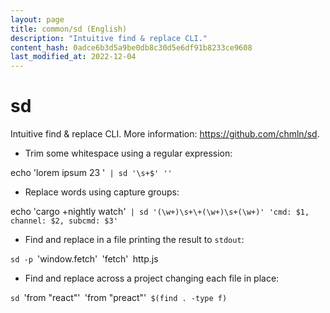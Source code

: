 ```yaml
---
layout: page
title: common/sd (English)
description: "Intuitive find & replace CLI."
content_hash: 0adce6b3d5a9be0db8c30d5e6df91b8233ce9608
last_modified_at: 2022-12-04
---
```

# sd

Intuitive find & replace CLI.
More information: <https://github.com/chmln/sd>.

- Trim some whitespace using a regular expression:

<span class="tldr-var badge badge-pill bg-dark-lm bg-white-dm text-white-lm text-dark-dm font-weight-bold">echo 'lorem ipsum 23   '</span>` | sd '\s+$' ''`

- Replace words using capture groups:

<span class="tldr-var badge badge-pill bg-dark-lm bg-white-dm text-white-lm text-dark-dm font-weight-bold">echo 'cargo +nightly watch'</span>` | sd '(\w+)\s+\+(\w+)\s+(\w+)' 'cmd: $1, channel: $2, subcmd: $3'`

- Find and replace in a file printing the result to `stdout`:

`sd -p `<span class="tldr-var badge badge-pill bg-dark-lm bg-white-dm text-white-lm text-dark-dm font-weight-bold">'window.fetch'</span>` `<span class="tldr-var badge badge-pill bg-dark-lm bg-white-dm text-white-lm text-dark-dm font-weight-bold">'fetch'</span>` `<span class="tldr-var badge badge-pill bg-dark-lm bg-white-dm text-white-lm text-dark-dm font-weight-bold">http.js</span>

- Find and replace across a project changing each file in place:

`sd `<span class="tldr-var badge badge-pill bg-dark-lm bg-white-dm text-white-lm text-dark-dm font-weight-bold">'from "react"'</span>` `<span class="tldr-var badge badge-pill bg-dark-lm bg-white-dm text-white-lm text-dark-dm font-weight-bold">'from "preact"'</span>` $(find . -type f)`
